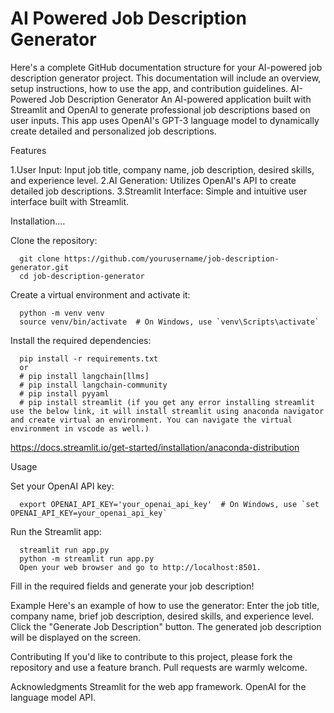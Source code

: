 # AI Powered Job Description Generator
  Here's a complete GitHub documentation structure for your AI-powered job description generator project. This documentation will include an overview, setup instructions, how to use the app, and contribution guidelines.  AI-Powered Job Description Generator An AI-powered application built with Streamlit and OpenAI to generate professional job descriptions based on user inputs. This app uses OpenAI's GPT-3 language model to dynamically create detailed and personalized job descriptions.
  
Features

1.User Input: Input job title, company name, job description, desired skills, and experience level.
2.AI Generation: Utilizes OpenAI's API to create detailed job descriptions.
3.Streamlit Interface: Simple and intuitive user interface built with Streamlit.

Installation....

Clone the repository:

      git clone https://github.com/yourusername/job-description-generator.git
      cd job-description-generator
      
Create a virtual environment and activate it:
        
      python -m venv venv
      source venv/bin/activate  # On Windows, use `venv\Scripts\activate`

Install the required dependencies:

      pip install -r requirements.txt   
      or
      # pip install langchain[llms]
      # pip install langchain-community
      # pip install pyyaml
      # pip install streamlit (if you get any error installing streamlit use the below link, it will install streamlit using anaconda navigator and create virtual an environment. You can navigate the virtual environment in vscode as well.)
https://docs.streamlit.io/get-started/installation/anaconda-distribution     
      
Usage

Set your OpenAI API key:

      export OPENAI_API_KEY='your_openai_api_key'  # On Windows, use `set OPENAI_API_KEY=your_openai_api_key`

Run the Streamlit app:

      streamlit run app.py
      python -m streamlit run app.py
      Open your web browser and go to http://localhost:8501.

      
Fill in the required fields and generate your job description!

Example
Here's an example of how to use the generator:
Enter the job title, company name, brief job description, desired skills, and experience level.
Click the "Generate Job Description" button.
The generated job description will be displayed on the screen.

Contributing
If you'd like to contribute to this project, please fork the repository and use a feature branch. Pull requests are warmly welcome.

Acknowledgments
     Streamlit for the web app framework.
     OpenAI for the language model API.

